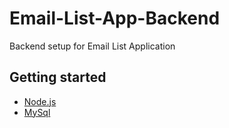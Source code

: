 # Email-List-App-Backend

Backend setup for Email List Application

## Getting started
- [Node.js](www.node.js)
- [MySql]()